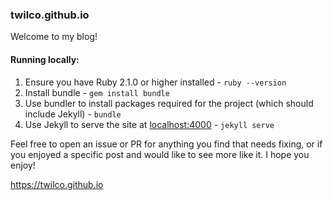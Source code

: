 ### twilco.github.io

Welcome to my blog!

#### Running locally:

1. Ensure you have Ruby 2.1.0 or higher installed - `ruby --version`
2. Install bundle - `gem install bundle`
3. Use bundler to install packages required for the project (which should include Jekyll) - `bundle`
4. Use Jekyll to serve the site at [localhost:4000](http://localhost:4000) - `jekyll serve`

Feel free to open an issue or PR for anything you find that needs fixing, or if you enjoyed a specific post and would like to see more like it.  I hope you enjoy!

<https://twilco.github.io>
